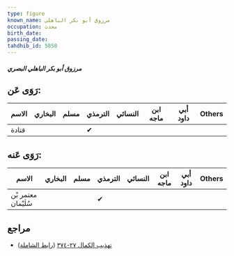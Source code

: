 ```yaml
---
type: figure
known_name: مرزوق أبو بكر الباهلي
occupation: محدث
birth_date:
passing_date:
tahdhib_id: 5858
---
```

##### مرزوق أبو بكر الباهلي البصري

## رَوَى عَن:
| الاسم | البخاري | مسلم | الترمذي | النسائي | ابن ماجه | أبي داود | Others |
| ----- | ------- | ---- | ------- | ------- | -------- | -------- | ------ |
| قتادة |         |      | ✔       |         |          |          |        |
## رَوَى عَنه:
| الاسم               | البخاري | مسلم | الترمذي | النسائي | ابن ماجه | أبي داود | Others |
| ------------------- | ------- | ---- | ------- | ------- | -------- | -------- | ------ |
| معتمر بْن سُلَيْمان |         |      | ✔       |         |          |          |        |
## مراجع
- [تهذيب الكمال ٢٧-٣٧٤](obsidian://open?vault=Tahdhib-al-Kamal&file=Figures/٥٨٥٨-مرزوق%20أبو%20بكر%20الباهلي%20البصري) ([رابط الشاملة](https://shamela.ws/book/3722/14763))